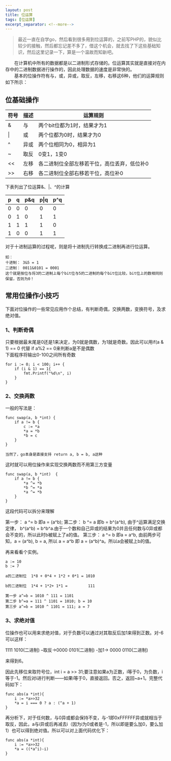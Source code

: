 ```yaml
---
layout: post
title: 位运算
tags: [位运算]
excerpt_separator: <!--more-->
---
```

> 最近一直在自学go，然后看到很多用到位运算的，之前写PHP的，貌似比较少的接触，然后都忘记差不多了，借这个机会，就去找了下这些基础知识，然后这里记录一下，算是一个温故而知新吧。  
  
　　在计算机中所有的数据都是以二进制形式存储的。位运算其实就是直接对在内存中的二进制数据进行操作的，因此处理数据的速度是非常快的。  
　　基本的位操作符有与，或，异或，取反，左移，右移这6种，他们的运算规则如下所示：  
<!--more-->

## 位基础操作  

|符号|描述|运算规则|  
|-|-|-|  
|&|与|两个bit位都为1时，结果才为1|  
|\||或|两个位都为0时，结果才为0|  
|^|异或|两个位相同为0，相异为1|  
|~|取反|0变1，1变0|  
|&lt;&lt;|左移|各二进制位全部左移若干位，高位丢弃，低位补0|  
|&gt;&gt;|右移|各二进制位全部右移若干位，高位补0|  

  
  
下表列出了位运算&、\|、^的计算  

|p|q|p&q|p\|q|p^q|  
|-|-|-|-|-|  
|0|0|0|0|0|  
|0|1|0|1|1|  
|1|1|1|1|0|  
|1|0|0|1|1|  

对于十进制运算的过程呢，则是将十进制先行转换成二进制再进行位运算。  
```
如：
十进制： 3&5 = 1
二进制： 0011&0101 = 0001
这个就是按位与将3的二进制上每个bit位与5的二进制的每个bit位比较，bit位上的数相同则保留，否则为0！
```

## 常用位操作小技巧  
下面对位操作的一些常见应用作个总结，有判断奇偶，交换两数，变换符号，及求绝对值。  
### 1、判断奇偶  
只要根据最末尾是0还是1来决定，为0就是偶数，为1就是奇数。因此可以用if(a & 1) == 0 代替 if a%2 == 0来判断a是不是偶数  
下面程序将输出0-100之间所有奇数
```
for i := 0; i < 100; i++ {
	if (i & 1) == 1{
		fmt.Printf("%d\n", i)
	}
}
```  
### 2、交换两数  
一般的写法是：
```
func swap(a, b *int) {
	if a != b {
		c := *a
		*a = *b
		*b = c
	}
}

当然了，go本身是直接支持 return a, b = b, a这种
```  
这时就可以用位操作来实现交换两数而不用第三方变量  
```
func swap(a, b *int)  {
	if a != b {
		*a ^= *b
		*b ^= *a
		*a ^= *b
	}
}
```

这段代码可以拆分来理解

第一步： a ^= b 即a = (a^b);
第二步： b ^= a 即b = b^(a^b), 由于^运算满足交换定律， b^(a^b) = b^b^a.由于一个数和自己异或的结果为0并且任何数与0异或都会不变的，所以此时b被赋上了a的值。
第三步： a ^= b 即a = a^b, 由前两步可知，a = (a^b), b = a, 所以 a = a^b 即 a = (a^b)^a。所以a会被赋上b的值。

再来看看个实例。
```
a := 10
b := 7

a的二进制位  1*8 + 0*4 + 1*2 + 0*1 = 1010

b的二进制位  1*4 + 1*2+ 1*1 =         111

第一步 a^=b = 1010 ^ 111 = 1101
第二步 b^=a = 111 ^ 1101 = 1010; b = 10
第三步 a^=b = 1010 ^ 1101 = 111; a = 7
```  
### 3、求绝对值 
位操作也可以用来求绝对值，对于负数可以通过对其取反后加1来得到正数。对-6可以这样：

1111 1010(二进制) –取反->0000 0101(二进制) -加1-> 0000 0110(二进制)

来得到6。

因此先移位来取符号位，int i = a >> 31;要注意如果a为正数，i等于0，为负数，i等于-1。然后对i进行判断——如果i等于0，直接返回。否之，返回~a+1。完整代码如下：
```
func abs(a *int){
    i := *a>>32
    *a = i === 0 ? a : (^a + 1)
}
```  
再分析下，对于任何数，与0异或都会保持不变，与-1即0xFFFFFF异或就相当于取反，因此，a与i异或后再减去i（因为i为0或者是-1，所以即是要么加0，要么加1）也可以得到绝对值。所以可以对上面代码优化下：
```
func abs(a *int){
    i := *a>>32
    *a = ((*a^i)-i)
}
```  


